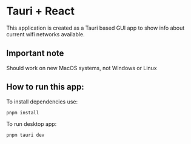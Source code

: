 # Tauri + React

This application is created as a Tauri based GUI app to show info about current wifi networks available.

## Important note

Should work on new MacOS systems, not Windows or Linux

## How to run this app:

To install dependencies use:
```bash
pnpm install
```

To run desktop app:

```bash
pnpm tauri dev
```